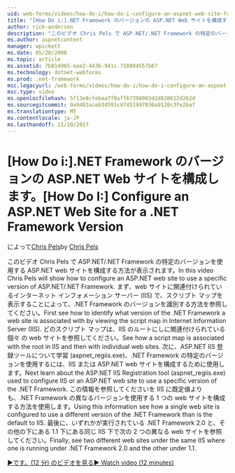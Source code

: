 ```yaml
---
uid: web-forms/videos/how-do-i/how-do-i-configure-an-aspnet-web-site-for-a-net-framework-version
title: "[How Do i:].NET Framework のバージョンの ASP.NET Web サイトを構成する |Microsoft ドキュメント"
author: rick-anderson
description: "このビデオ Chris Pels で ASP.NET/.NET Framework の特定のバージョンを使用する ASP.NET web サイトを構成する方法が表示されます。 最初にどのような v を識別する方法を参照してください."
ms.author: aspnetcontent
manager: wpickett
ms.date: 05/20/2008
ms.topic: article
ms.assetid: 7b814965-aae2-4436-941c-710804557b67
ms.technology: dotnet-webforms
ms.prod: .net-framework
msc.legacyurl: /web-forms/videos/how-do-i/how-do-i-configure-an-aspnet-web-site-for-a-net-framework-version
msc.type: video
ms.openlocfilehash: 5f13e8cfebaa7f0aff67398003d2d820612d262d
ms.sourcegitcommit: 9a9483aceb34591c97451997036a9120c3fe2baf
ms.translationtype: MT
ms.contentlocale: ja-JP
ms.lasthandoff: 11/10/2017
---
```

<a name="how-do-i-configure-an-aspnet-web-site-for-a-net-framework-version"></a><span data-ttu-id="bf40f-104">[How Do i:].NET Framework のバージョンの ASP.NET Web サイトを構成します。</span><span class="sxs-lookup"><span data-stu-id="bf40f-104">[How Do I:] Configure an ASP.NET Web Site for a .NET Framework Version</span></span>
====================
<span data-ttu-id="bf40f-105">によって[Chris Pels](https://twitter.com/chrispels)</span><span class="sxs-lookup"><span data-stu-id="bf40f-105">by [Chris Pels](https://twitter.com/chrispels)</span></span>

<span data-ttu-id="bf40f-106">このビデオ Chris Pels で ASP.NET/.NET Framework の特定のバージョンを使用する ASP.NET web サイトを構成する方法が表示されます。</span><span class="sxs-lookup"><span data-stu-id="bf40f-106">In this video Chris Pels will show how to configure an ASP.NET web site to use a specific version of ASP.NET/.NET Framework.</span></span> <span data-ttu-id="bf40f-107">まず、web サイトに関連付けられているインターネット インフォメーション サーバー (IIS) で、スクリプト マップを表示することによって、.NET Framework のバージョンを識別する方法を参照してください。</span><span class="sxs-lookup"><span data-stu-id="bf40f-107">First see how to identify what version of the .NET Framework a web site is associated with by viewing the script map in Internet Information Server (IIS).</span></span> <span data-ttu-id="bf40f-108">どのスクリプト マップは、IIS のルートにしに関連付けられている個々 の web サイトを参照してください。</span><span class="sxs-lookup"><span data-stu-id="bf40f-108">See how a script map is associated with the root in IIS and then with individual web sites.</span></span> <span data-ttu-id="bf40f-109">次に、ASP.NET IIS 登録ツールについて学習 (aspnet\_regiis.exe)、.NET Framework の特定のバージョンを使用するには、IIS または ASP.NET web サイトを構成するために使用します。</span><span class="sxs-lookup"><span data-stu-id="bf40f-109">Next learn about the ASP.NET IIS Registration tool (aspnet\_regiis.exe) used to configure IIS or an ASP.NET web site to use a specific version of the .NET Framework.</span></span> <span data-ttu-id="bf40f-110">この情報を参照してくださいを IIS に既定値よりも、.NET Framework の異なるバージョンを使用する 1 つの web サイトを構成する方法を使用します。</span><span class="sxs-lookup"><span data-stu-id="bf40f-110">Using this information see how a single web site is configured to use a different version of the .NET Framework than is the default to IIS.</span></span> <span data-ttu-id="bf40f-111">最後に、いずれかが実行されている .NET Framework 2.0 と、その他の下にある 1.1 下にある同じ IIS 下で次の 2 つの異なる web サイトを参照してください。</span><span class="sxs-lookup"><span data-stu-id="bf40f-111">Finally, see two different web sites under the same IIS where one is running under .NET Framework 2.0 and the other under 1.1.</span></span>

[<span data-ttu-id="bf40f-112">&#9654;です。(12 分) のビデオを見る</span><span class="sxs-lookup"><span data-stu-id="bf40f-112">&#9654; Watch video (12 minutes)</span></span>](https://channel9.msdn.com/Blogs/ASP-NET-Site-Videos/how-do-i-configure-an-aspnet-web-site-for-a-net-framework-version)
